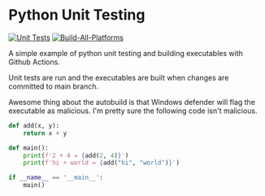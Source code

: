 ﻿# Python Unit Testing

[![Unit Tests](https://github.com/chirbard/python-unit-testing/actions/workflows/Unit-Tests.yml/badge.svg)](https://github.com/chirbard/python-unit-testing/actions/workflows/Unit-Tests.yml)
[![Build-All-Platforms](https://github.com/chirbard/python-unit-testing/actions/workflows/Build-All-Platforms.yml/badge.svg)](https://github.com/chirbard/python-unit-testing/actions/workflows/Build-All-Platforms.yml)

A simple example of python unit testing and building executables with Github Actions.

Unit tests are run and the executables are built when changes are committed to main branch.

Awesome thing about the autobuild is that Windows defender will flag the executable as malicious.
I'm pretty sure the following code isn't malicious.
```python
def add(x, y):
    return x + y

def main():
    print(f'2 + 4 = {add(2, 4)}')
    print(f'hi + world = {add("hi", "world")}')

if __name__ == '__main__':
    main()
```
